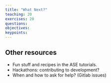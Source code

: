 ```yaml
---
title: "What Next?"
teaching: 20
exercises: 20
questions:
objectives:
keypoints:
---
```


## Other resources

- Fun stuff and recipes in the ASE tutorials.
- Hackathons: contributing to development?
- When and how to ask for help? (Gitlab issues)